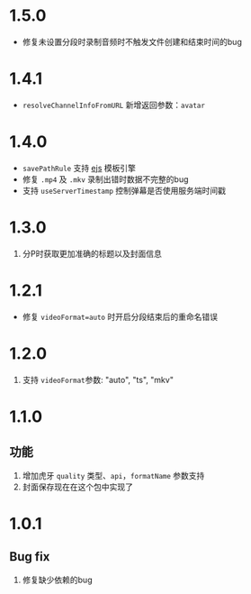 # 1.5.0

- 修复未设置分段时录制音频时不触发文件创建和结束时间的bug

# 1.4.1

- `resolveChannelInfoFromURL` 新增返回参数：`avatar`

# 1.4.0

- `savePathRule` 支持 [ejs](https://ejs.co/) 模板引擎
- 修复 `.mp4` 及 `.mkv` 录制出错时数据不完整的bug
- 支持 `useServerTimestamp` 控制弹幕是否使用服务端时间戳

# 1.3.0

1. 分P时获取更加准确的标题以及封面信息

# 1.2.1

- 修复 `videoFormat=auto` 时开启分段结束后的重命名错误

# 1.2.0

1. 支持 `videoFormat`参数: "auto", "ts", "mkv"

# 1.1.0

## 功能

1. 增加虎牙 `quality` 类型、`api`，`formatName` 参数支持
2. 封面保存现在在这个包中实现了

# 1.0.1

## Bug fix

1. 修复缺少依赖的bug
